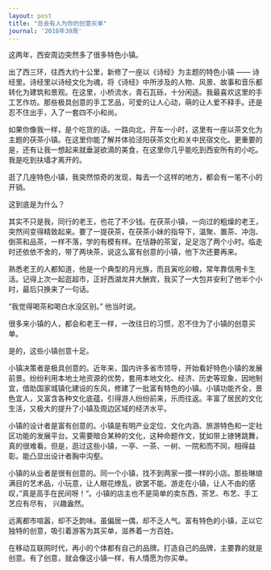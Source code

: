 ```yaml
---
layout: post
title: "总会有人为你的创意买单"
journal: '2018年39周'
---
```


这两年，西安周边突然多了很多特色小镇。

出了西三环，往西大约十公里，新修了一座以《诗经》为主题的特色小镇 —— 诗经里。诗经里以诗经文化为魂，将《诗经》中所涉及的人物、风景、故事和音乐都转化为建筑和景观。在这里，小桥流水，青石瓦砾，十分闲适。我最喜欢这里的手工艺作坊。那些极具创意的手工艺品，可爱的让人心动，萌的让人爱不释手。还是忍不住出手，入了一套四不小和尚。

如果你像我一样，是个吃货的话。一路向北，开车一小时，这里有一座以茶文化为主题的茯茶小镇。在这里你能了解并体验泾阳茯茶文化和关中民宿文化。更重要的是，还有让我一想起来就垂涎欲滴的美食，在这里你几乎能吃到西安所有的小吃。我是吃到扶墙才离开的。

逛了几座特色小镇，我突然惊奇的发现，每去一个这样的地方，都会有一笔不小的开销。

这到底是为什么？

其实不只是我，同行的老王，也花了不少钱。在茯茶小镇，一向过的粗燥的老王，突然间变得精致起来。要了一提茯茶，在茯茶小妹的指导下，温聚、置茶、冲泡、倒茶和品茶，一样不落，学的有模有样。在恬静的茶室，足足泡了两个小时。临走时还依依不舍的，带了两块茶，说这么富有创意的小镇，他下次还要再来。

熟悉老王的人都知道，他是一个典型的月光族，而且寅吃卯粮，常年靠信用卡生活。记得上次一起逛超市，正好西湖龙井大酬宾，我买了一大包并安利了他半个小时，最后只换来了一句话。

“我觉得喝茶和喝白水没区别。” 他当时说。

很多来小镇的人，都会和老王一样，一改往日的习惯，忍不住为了小镇的创意买单。

是的，这些小镇创意十足。

小镇决策者是极具创意的。近年来，国内许多省市领导，开始看好特色小镇的发展前景。纷纷利用本地土地资源的优势，套用本地文化、经济、历史等现象，因地制宜，借助国家城镇化建设的东风，修建了一批富有特色的小镇。小镇功能齐全，景色宜人，又富含各种文化底蕴，引得游人纷纷前来，乐而往返。丰富了居民的文化生活，又极大的提升了小镇及周边区域的经济水平。

小镇的设计者是富有创意的。小镇是有明产业定位、文化内涵、旅游特色和一定社区功能的发展平台。又需要暗合某种的文化，这种命题作文，犹如带上镣铐跳舞，真的很难看。但是，逛过这些小镇，一亭、一茶、一树、一院和而不同，相得益彰。能凸显出设计者胸中沟壑。

小镇的从业者是很有创意的。同一个小镇，找不到两家一摸一样的小店。那些琳琅满目的艺术品，小玩意，让人眼花缭乱，欲罢不能。游走在小镇，让人不由的感叹，”真是高手在民间呀！“。小镇的店主也不是简单的卖东西，茶艺、布艺、手工艺应有尽有， 兴趣盎然。

远离都市喧嚣，却不乏韵味。虽偏居一偶，却不乏人气。富有特色的小镇，正以它独特的创意，吸引着游客为其买单，滋养着一方百姓。

在移动互联网时代，再小的个体都有自己的品牌。打造自己的品牌，主要靠的就是创意。有了创意，就会像这小镇一样，有人情愿为你买单。
